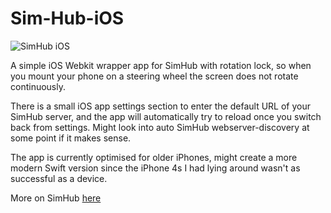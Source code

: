 # Sim-Hub-iOS

![SimHub iOS](https://www.dropbox.com/s/ozuk0xxgmos9199/IMG_7891.jpg?raw=1)

A simple iOS Webkit wrapper app for SimHub with rotation lock, so when you mount your phone on a steering wheel the screen does not rotate continuously.

There is a small iOS app settings section to enter the default URL of your SimHub server, and the app will automatically try to reload once you switch back from settings. Might look into auto SimHub webserver-discovery at some point if it makes sense. 

The app is currently optimised for older iPhones, might create a more modern Swift version since the iPhone 4s I had lying around wasn't as successful as a device. 

More on SimHub [here](https://www.simhubdash.com)
